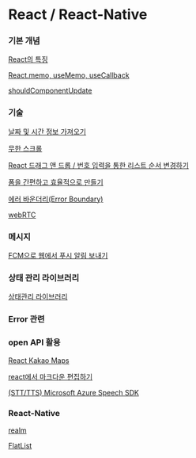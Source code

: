 # React / React-Native

### 기본 개념

[React의 특징](./React%20&%20React-Native/React의%20특징.md)

[React.memo, useMemo, useCallback](./React%20&%20React-Native/React%20memo,%20useMemo,%20useCallback.md)

[shouldComponentUpdate](./React%20&%20React-Native/shouldComponentUpdate.md)

### 기술

[날짜 및 시간 정보 가져오기](./React%20&%20React-Native/날짜%20및%20시간%20정보%20가져오기.md)

[무한 스크롤](React%20React-Native%2035b5f34120854e65b7025554df90ee55/%EB%AC%B4%ED%95%9C%20%EC%8A%A4%ED%81%AC%EB%A1%A4%202f015de3a90646a0863113e1a6f6dc69.md)

[React 드래그 앤 드롭 / 번호 입력을 통한 리스트 순서 변경하기](./React%20&%20React-Native/React%20드래그%20앤%20드롭%20번호%20입력을%20통한%20리스트%20순서%20변경하기.md)

[폼을 간편하고 효율적으로 만들기](./React%20&%20React-Native/폼을%20간편하고%20효율적으로%20만들기.md)

[에러 바운더리(Error Boundary)](<./React%20&%20React-Native/에러%20바운더리(Error%20Boundary).md>)

[webRTC](./React%20&%20React-Native/webRTC.md)

### 메시지

[FCM으로 웹에서 푸시 알림 보내기](./React%20&%20React-Native/FCM으로%20웹에서%20푸시%20알림%20보내기.md)

### 상태 관리 라이브러리

[상태관리 라이브러리](./React%20&%20React-Native/상태관리%20라이브러리.md)

### Error 관련

### open API 활용

[React Kakao Maps](./React%20&%20React-Native/React%20Kakao%20Maps.md)

[react에서 마크다운 편집하기](./React%20&%20React-Native/react에서%20마크다운%20편집하기.md)

[(STT/TTS) Microsoft Azure Speech SDK](<./React%20&%20React-Native/(STT%20TTS)%20Microsoft%20Azure%20Speech%20SDK.md>)

### React-Native

[realm](./React%20&%20React-Native/realm.md)

[FlatList](./React%20&%20React-Native/FlatList.md)
